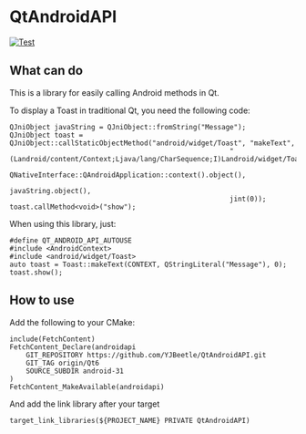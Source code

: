 # QtAndroidAPI

[![Test](https://github.com/YJBeetle/QtAndroidAPI/actions/workflows/Test-Qt6.yaml/badge.svg?branch=Qt6)](https://github.com/YJBeetle/QtAndroidAPI/actions/workflows/Test-Qt6.yaml)

## What can do

This is a library for easily calling Android methods in Qt.

To display a Toast in traditional Qt, you need the following code:

    QJniObject javaString = QJniObject::fromString("Message");
    QJniObject toast = QJniObject::callStaticObjectMethod("android/widget/Toast", "makeText",
                                                          "(Landroid/content/Context;Ljava/lang/CharSequence;I)Landroid/widget/Toast;",
                                                          QNativeInterface::QAndroidApplication::context().object(),
                                                          javaString.object(),
                                                          jint(0));
    toast.callMethod<void>("show");

When using this library, just:

    #define QT_ANDROID_API_AUTOUSE
    #include <AndroidContext>
    #include <android/widget/Toast>
    auto toast = Toast::makeText(CONTEXT, QStringLiteral("Message"), 0);
    toast.show();

## How to use

Add the following to your CMake:

    include(FetchContent)
    FetchContent_Declare(androidapi
        GIT_REPOSITORY https://github.com/YJBeetle/QtAndroidAPI.git
        GIT_TAG origin/Qt6
        SOURCE_SUBDIR android-31
    )
    FetchContent_MakeAvailable(androidapi)

And add the link library after your target

    target_link_libraries(${PROJECT_NAME} PRIVATE QtAndroidAPI)
